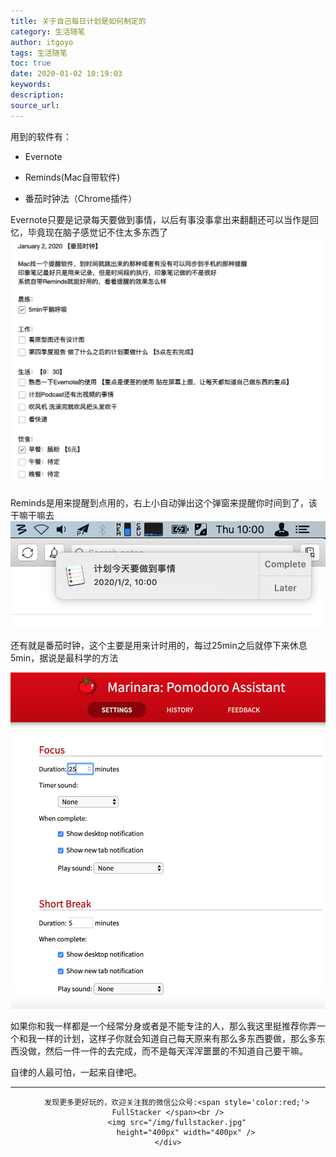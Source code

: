 ```yaml
---
title: 关于自己每日计划是如何制定的
category: 生活随笔
author: itgoyo
tags: 生活随笔
toc: true
date: 2020-01-02 10:19:03
keywords:
description:
source_url:
---
```

用到的软件有：

- Evernote

- Reminds(Mac自带软件)

- 番茄时钟法（Chrome插件）

Evernote只要是记录每天要做到事情，以后有事没事拿出来翻翻还可以当作是回忆，毕竟现在脑子感觉记不住太多东西了
![](https://raw.githubusercontent.com/itgoyo/PicGoRes/master/img/20200102105511.png)

Reminds是用来提醒到点用的，右上小自动弹出这个弹窗来提醒你时间到了，该干嘛干嘛去
![](https://raw.githubusercontent.com/itgoyo/PicGoRes/master/img/607566EB-0937-4C13-BD3D-EA91B1BA9373.png)

还有就是番茄时钟，这个主要是用来计时用的，每过25min之后就停下来休息5min，据说是最科学的方法

![](https://raw.githubusercontent.com/itgoyo/PicGoRes/master/img/B367AAA6-7957-4276-BC0E-0D3C7FFA855E.png)

如果你和我一样都是一个经常分身或者是不能专注的人，那么我这里挺推荐你弄一个和我一样的计划，这样子你就会知道自己每天原来有那么多东西要做，那么多东西没做，然后一件一件的去完成，而不是每天浑浑噩噩的不知道自己要干嘛。

自律的人最可怕，一起来自律吧。



---

<div align=center>

        发现更多更好玩的，欢迎关注我的微信公众号:<span style='color:red;'> FullStacker </span><br />
        <img src="/img/fullstacker.jpg"
            height="400px" width="400px" />
    </div>
